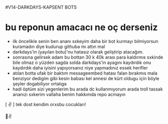 #V14-DARKDAYS-KAPSENT BOTS

# bu reponun amacacı ne oç derseniz
- ilk öncelikle senin ben ananı sxkeyim daha bir bot kurmayı bilmiyorsun kuramadın diye kudurup githuba mı attın mal
- darkdays'in (yayılan botu)'nu hatasız olarak geliştirip atacağım.
- sonrasına gelirsek adam bu bottan 30 k 40k arası para kaldırmıs sxkinde bile olmaz o yüzden sagda solda darkdays'in ayagını kaydırdık onu kaydırdık daha iyisini yapıyorsanız niye yapmadınız essek herifler
- atılan botta ufak bir baktım messageembed hatası falan bırakmıs mala benziyor dedigim gibi kesin babası kel annesi de kürt oldugu için böyle şeyler dogabiliyor ortalıga
- hadi öptüm sizi yegenlerim bu arada dc kullanmıyorum arada troll tassak ananızı sxkerim vallaha benim hakkımda repo acmayın

[ ✌️ ] tek dost kendim orxsbu cocukları!</a>

👊✌️

